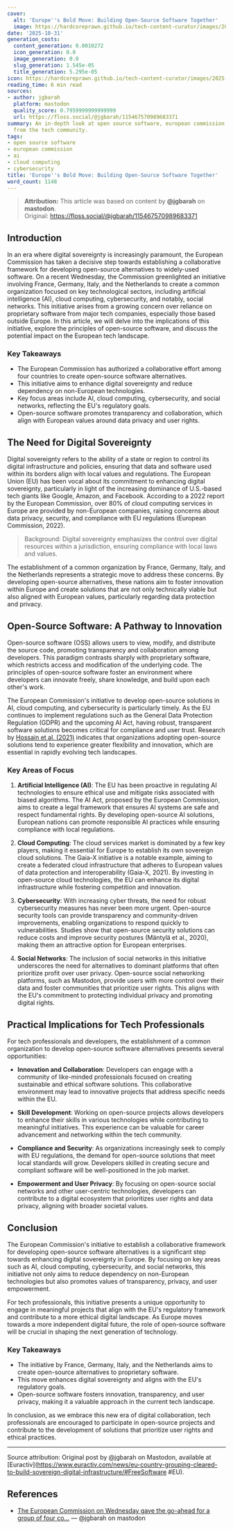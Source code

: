 ```yaml
---
cover:
  alt: 'Europe''s Bold Move: Building Open-Source Software Together'
  image: https://hardcoreprawn.github.io/tech-content-curator/images/2025-10-30-autogpt-ai-accessible.png
date: '2025-10-31'
generation_costs:
  content_generation: 0.0010272
  icon_generation: 0.0
  image_generation: 0.0
  slug_generation: 1.545e-05
  title_generation: 5.295e-05
icon: https://hardcoreprawn.github.io/tech-content-curator/images/2025-10-30-autogpt-ai-accessible-icon.png
reading_time: 6 min read
sources:
- author: jgbarah
  platform: mastodon
  quality_score: 0.7959999999999999
  url: https://floss.social/@jgbarah/115467570989683371
summary: An in-depth look at open source software, european commission based on insights
  from the tech community.
tags:
- open source software
- european commission
- ai
- cloud computing
- cybersecurity
title: 'Europe''s Bold Move: Building Open-Source Software Together'
word_count: 1148
---
```


> **Attribution:** This article was based on content by **@jgbarah** on **mastodon**.  
> Original: https://floss.social/@jgbarah/115467570989683371

## Introduction

In an era where digital sovereignty is increasingly paramount, the European Commission has taken a decisive step towards establishing a collaborative framework for developing open-source alternatives to widely-used software. On a recent Wednesday, the Commission greenlighted an initiative involving France, Germany, Italy, and the Netherlands to create a common organization focused on key technological sectors, including artificial intelligence (AI), cloud computing, cybersecurity, and notably, social networks. This initiative arises from a growing concern over reliance on proprietary software from major tech companies, especially those based outside Europe. In this article, we will delve into the implications of this initiative, explore the principles of open-source software, and discuss the potential impact on the European tech landscape.

### Key Takeaways
- The European Commission has authorized a collaborative effort among four countries to create open-source software alternatives.
- This initiative aims to enhance digital sovereignty and reduce dependency on non-European technologies.
- Key focus areas include AI, cloud computing, cybersecurity, and social networks, reflecting the EU's regulatory goals.
- Open-source software promotes transparency and collaboration, which align with European values around data privacy and user rights.

## The Need for Digital Sovereignty

Digital sovereignty refers to the ability of a state or region to control its digital infrastructure and policies, ensuring that data and software used within its borders align with local values and regulations. The European Union (EU) has been vocal about its commitment to enhancing digital sovereignty, particularly in light of the increasing dominance of U.S.-based tech giants like Google, Amazon, and Facebook. According to a 2022 report by the European Commission, over 80% of cloud computing services in Europe are provided by non-European companies, raising concerns about data privacy, security, and compliance with EU regulations (European Commission, 2022).

> Background: Digital sovereignty emphasizes the control over digital resources within a jurisdiction, ensuring compliance with local laws and values.

The establishment of a common organization by France, Germany, Italy, and the Netherlands represents a strategic move to address these concerns. By developing open-source alternatives, these nations aim to foster innovation within Europe and create solutions that are not only technically viable but also aligned with European values, particularly regarding data protection and privacy.

## Open-Source Software: A Pathway to Innovation

Open-source software (OSS) allows users to view, modify, and distribute the source code, promoting transparency and collaboration among developers. This paradigm contrasts sharply with proprietary software, which restricts access and modification of the underlying code. The principles of open-source software foster an environment where developers can innovate freely, share knowledge, and build upon each other's work. 

The European Commission's initiative to develop open-source solutions in AI, cloud computing, and cybersecurity is particularly timely. As the EU continues to implement regulations such as the General Data Protection Regulation (GDPR) and the upcoming AI Act, having robust, transparent software solutions becomes critical for compliance and user trust. Research by [Hossain et al. (2021)](https://doi.org/10.5194/hess-2021-97-rc1) indicates that organizations adopting open-source solutions tend to experience greater flexibility and innovation, which are essential in rapidly evolving tech landscapes.

### Key Areas of Focus

1. **Artificial Intelligence (AI)**: The EU has been proactive in regulating AI technologies to ensure ethical use and mitigate risks associated with biased algorithms. The AI Act, proposed by the European Commission, aims to create a legal framework that ensures AI systems are safe and respect fundamental rights. By developing open-source AI solutions, European nations can promote responsible AI practices while ensuring compliance with local regulations.

2. **Cloud Computing**: The cloud services market is dominated by a few key players, making it essential for Europe to establish its own sovereign cloud solutions. The Gaia-X initiative is a notable example, aiming to create a federated cloud infrastructure that adheres to European values of data protection and interoperability (Gaia-X, 2021). By investing in open-source cloud technologies, the EU can enhance its digital infrastructure while fostering competition and innovation.

3. **Cybersecurity**: With increasing cyber threats, the need for robust cybersecurity measures has never been more urgent. Open-source security tools can provide transparency and community-driven improvements, enabling organizations to respond quickly to vulnerabilities. Studies show that open-source security solutions can reduce costs and improve security postures (Mäntylä et al., 2020), making them an attractive option for European enterprises.

4. **Social Networks**: The inclusion of social networks in this initiative underscores the need for alternatives to dominant platforms that often prioritize profit over user privacy. Open-source social networking platforms, such as Mastodon, provide users with more control over their data and foster communities that prioritize user rights. This aligns with the EU's commitment to protecting individual privacy and promoting digital rights.

## Practical Implications for Tech Professionals

For tech professionals and developers, the establishment of a common organization to develop open-source software alternatives presents several opportunities:

- **Innovation and Collaboration**: Developers can engage with a community of like-minded professionals focused on creating sustainable and ethical software solutions. This collaborative environment may lead to innovative projects that address specific needs within the EU.

- **Skill Development**: Working on open-source projects allows developers to enhance their skills in various technologies while contributing to meaningful initiatives. This experience can be valuable for career advancement and networking within the tech community.

- **Compliance and Security**: As organizations increasingly seek to comply with EU regulations, the demand for open-source solutions that meet local standards will grow. Developers skilled in creating secure and compliant software will be well-positioned in the job market.

- **Empowerment and User Privacy**: By focusing on open-source social networks and other user-centric technologies, developers can contribute to a digital ecosystem that prioritizes user rights and data privacy, aligning with broader societal values.

## Conclusion

The European Commission's initiative to establish a collaborative framework for developing open-source software alternatives is a significant step towards enhancing digital sovereignty in Europe. By focusing on key areas such as AI, cloud computing, cybersecurity, and social networks, this initiative not only aims to reduce dependency on non-European technologies but also promotes values of transparency, privacy, and user empowerment. 

For tech professionals, this initiative presents a unique opportunity to engage in meaningful projects that align with the EU's regulatory framework and contribute to a more ethical digital landscape. As Europe moves towards a more independent digital future, the role of open-source software will be crucial in shaping the next generation of technology.

### Key Takeaways
- The initiative by France, Germany, Italy, and the Netherlands aims to create open-source alternatives to proprietary software.
- This move enhances digital sovereignty and aligns with the EU's regulatory goals.
- Open-source software fosters innovation, transparency, and user privacy, making it a valuable approach in the current tech landscape.

In conclusion, as we embrace this new era of digital collaboration, tech professionals are encouraged to participate in open-source projects and contribute to the development of solutions that prioritize user rights and ethical practices. 

---

Source attribution: Original post by @jgbarah on Mastodon, available at [Euractiv](https://www.euractiv.com/news/eu-country-grouping-cleared-to-build-sovereign-digital-infrastructure/#FreeSoftware #EU).

## References

- [The European Commission on Wednesday gave the go-ahead for a group of four co...](https://floss.social/@jgbarah/115467570989683371) — @jgbarah on mastodon